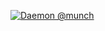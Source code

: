 [![Daemon @munch](https://github.com/shaquibimdad/munch-4.19/actions/workflows/compile.yml/badge.svg)](https://github.com/shaquibimdad/munch-4.19/actions/workflows/compile.yml)

